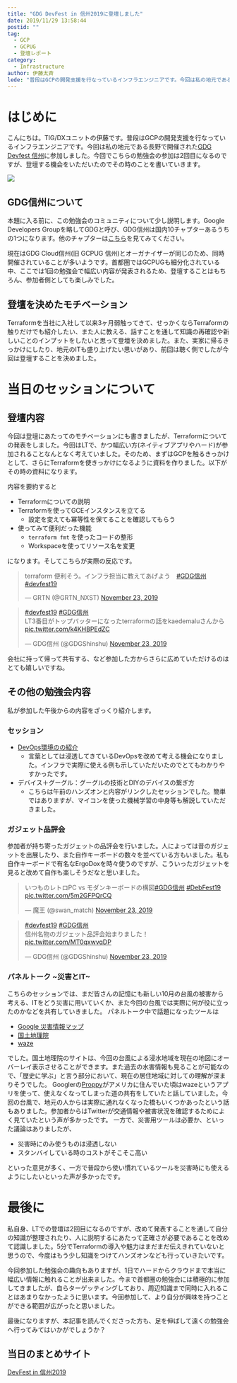 ```yaml
---
title: "GDG DevFest in 信州2019に登壇しました"
date: 2019/11/29 13:58:44
postid: ""
tag:
  - GCP
  - GCPUG
  - 登壇レポート
category:
  - Infrastructure
author: 伊藤太斉
lede: "普段はGCPの開発支援を行なっているインフラエンジニアです。今回は私の地元である長野で開催された GDG Devfest 信州 に参加しました。今回でこちらの勉強会の参加は2回目になるのですが、登壇する機会をいただいたのでその時のことを書いていきます。"
---
```

# はじめに

こんにちは。TIG/DXユニットの伊藤です。普段はGCPの開発支援を行なっているインフラエンジニアです。今回は私の地元である長野で開催された[GDG Devfest 信州](https://gdg-shinshu.connpass.com/event/151084/)に参加しました。今回でこちらの勉強会の参加は2回目になるのですが、登壇する機会をいただいたのでその時のことを書いていきます。

<img src="/images/20191129/photo_20191129_01.jpeg" class="img-small-size" loading="lazy">

## GDG信州について

本題に入る前に、この勉強会のコミュニティについて少し説明します。Google Developers Groupを略してGDGと呼び、GDG信州は国内10チャプターあるうちの1つになります。他のチャプターは[こちら](https://sites.google.com/site/gdgjapan/)を見てみてください。

現在はGDG Cloud信州(旧 GCPUG 信州)とオーガナイザーが同じのため、同時開催されていることが多いようです。首都圏ではGCPUGも細分化されている中、ここでは1回の勉強会で幅広い内容が発表されるため、登壇することはもちろん、参加者側としても楽しみでした。

## 登壇を決めたモチベーション

Terraformを当社に入社して以来3ヶ月弱触ってきて、せっかくならTerraformの触りだけでも紹介したい、また人に教える、話すことを通して知識の再確認や新しいことのインプットをしたいと思って登壇を決めました。また、実家に帰るきっかけにしたり、地元のITも盛り上げたい思いがあり、前回は聴く側でしたが今回は登壇することを決めました。

# 当日のセッションについて

## 登壇内容

今回は登壇にあたってのモチベーションにも書きましたが、Terraformについての発表をしました。今回はLTで、かつ幅広い方(ネイティブアプリやハード)が参加されることなんとなく考えていました。そのため、まずはGCPを触るきっかけとして、さらにTerraformを使きっかけになるように資料を作りました。以下がその時の資料になります。

<script async class="speakerdeck-embed" data-id="fea7b09893e0479cb2f4d5a969c43e70" data-ratio="1.33333333333333" src="//speakerdeck.com/assets/embed.js"></script>

内容を要約すると

- Terraformについての説明
- Terraformを使ってGCEインスタンスを立てる
  - 設定を変えても冪等性を保てることを確認してもらう
- 使ってみて便利だった機能
  - `terraform fmt` を使ったコードの整形
  - Workspaceを使ってリソース名を変更

になります。そしてこちらが実際の反応です。

<blockquote class="twitter-tweet"><p lang="ja" dir="ltr">terraform 便利そう。インフラ担当に教えてあげよう　<a href="https://twitter.com/hashtag/GDG%E4%BF%A1%E5%B7%9E?src=hash&amp;ref_src=twsrc%5Etfw">#GDG信州</a> <a href="https://twitter.com/hashtag/devfest19?src=hash&amp;ref_src=twsrc%5Etfw">#devfest19</a></p>&mdash; GRTN (@GRTN_NXST) <a href="https://twitter.com/GRTN_NXST/status/1198118758948061185?ref_src=twsrc%5Etfw">November 23, 2019</a></blockquote> <script async src="https://platform.twitter.com/widgets.js" charset="utf-8"></script>

<blockquote class="twitter-tweet"><p lang="ja" dir="ltr"><a href="https://twitter.com/hashtag/devfest19?src=hash&amp;ref_src=twsrc%5Etfw">#devfest19</a> <a href="https://twitter.com/hashtag/GDG%E4%BF%A1%E5%B7%9E?src=hash&amp;ref_src=twsrc%5Etfw">#GDG信州</a><br>LT3番目がトップバッターになったterraformの話をkaedemaluさんから <a href="https://t.co/k4KHBPEdZC">pic.twitter.com/k4KHBPEdZC</a></p>&mdash; GDG信州 (@GDGShinshu) <a href="https://twitter.com/GDGShinshu/status/1198118731253043200?ref_src=twsrc%5Etfw">November 23, 2019</a></blockquote> <script async src="https://platform.twitter.com/widgets.js" charset="utf-8"></script>

会社に持って帰って共有する、など参加した方からさらに広めていただけるのはとても嬉しいですね。

## その他の勉強会内容

私が参加した午後からの内容をざっくり紹介します。

### セッション

- [DevOps環境のの紹介](https://speakerdeck.com/koda/devfest-in-shinshu-2019-abount-devops-in-gcp)
  - 言葉としては浸透してきているDevOpsを改めて考える機会になりました。インフラで実際に使える例も示していただいたのでとてもわかりやすかったです。
- デバイス＋グーグル：グーグルの技術とDIYのデバイスの繋ぎ方
  - こちらは午前のハンズオンと内容がリンクしたセッションでした。簡単ではありますが、マイコンを使った機械学習の中身等も解説していただきました。

### ガジェット品評会

参加者が持ち寄ったガジェットの品評会を行いました。人によっては昔のガジェットを出展したり、また自作キーボードの数々を並べている方もいました。私も自作キーボードで有名なErgoDoxを時々使うのですが、こういったガジェットを見ると改めて自作も楽しそうだなと思いました。

<blockquote class="twitter-tweet"><p lang="ja" dir="ltr">いつものレトロPC vs モダンキーボードの構図<a href="https://twitter.com/hashtag/GDG%E4%BF%A1%E5%B7%9E?src=hash&amp;ref_src=twsrc%5Etfw">#GDG信州</a> <a href="https://twitter.com/hashtag/DebFest19?src=hash&amp;ref_src=twsrc%5Etfw">#DebFest19</a> <a href="https://t.co/5m2GFPQrCQ">pic.twitter.com/5m2GFPQrCQ</a></p>&mdash; 魔王 (@swan_match) <a href="https://twitter.com/swan_match/status/1198085871397826560?ref_src=twsrc%5Etfw">November 23, 2019</a></blockquote> <script async src="https://platform.twitter.com/widgets.js" charset="utf-8"></script>

<blockquote class="twitter-tweet"><p lang="ja" dir="ltr"><a href="https://twitter.com/hashtag/devfest19?src=hash&amp;ref_src=twsrc%5Etfw">#devfest19</a> <a href="https://twitter.com/hashtag/GDG%E4%BF%A1%E5%B7%9E?src=hash&amp;ref_src=twsrc%5Etfw">#GDG信州</a><br>信州名物のガジェット品評会始まりました！ <a href="https://t.co/MT0qxwvqDP">pic.twitter.com/MT0qxwvqDP</a></p>&mdash; GDG信州 (@GDGShinshu) <a href="https://twitter.com/GDGShinshu/status/1198112181981593600?ref_src=twsrc%5Etfw">November 23, 2019</a></blockquote> <script async src="https://platform.twitter.com/widgets.js" charset="utf-8"></script>

### パネルトーク ~災害とIT~

こちらのセッションでは、まだ皆さんの記憶にも新しい10月の台風の被害から考える、ITをどう災害に用いていくか、また今回の台風では実際に何が役に立ったのかなどを共有していきました。
パネルトーク中で話題になったツールは

- [Google 災害情報マップ](https://www.google.org/crisismap/japan?hl=ja&gl=jp)
- [国土地理院](https://maps.gsi.go.jp/#13/36.680751/138.285317/&base=std&ls=std%7C20191012typhoon19_chikumagawa_1016do_sokuho&blend=0&disp=11&lcd=seamlessphoto&vs=c0j0h0k0l0u0t0z0r0s1m0f0&vs2=f0&sync=1&base2=ort&ls2=ort%7Cexperimental_anno&disp2=11&lcd2=experimental_jhj)
- [waze](https://www.waze.com/ja)

でした。国土地理院のサイトは、今回の台風による浸水地域を現在の地図にオーバーレイ表示させることができます。また過去の水害情報も見ることが可能なので、「歴史に学ぶ」と言う部分において、現在の居住地域に対しての理解が深まりそうでした。
Googlerの[Proppy](https://twitter.com/proppy)がアメリカに住んでいた頃はwazeというアプリを使って、使えなくなってしまった道の共有をしていたと話していました。今回の台風で、地元の人からは実際に通れなくなった橋もいくつかあったという話もありました。参加者からはTwitterが交通情報や被害状況を確認するためによく見ていたという声が多かったです。
一方で、災害用ツールは必要か、といった議論はありましたが、

- 災害時にのみ使うものは浸透しない
- スタンバイしている時のコストがそこそこ高い

といった意見が多く、一方で普段から使い慣れているツールを災害時にも使えるようにしたいといった声が多かったです。

# 最後に

私自身、LTでの登壇は2回目になるのですが、改めて発表することを通して自分の知識が整理されたり、人に説明するにあたって正確さが必要であることを改めて認識しました。5分でTerraformの導入や魅力はまだまだ伝えきれていないと思うので、今度はもう少し知識をつけてハンズオンなども行っていきたいです。

今回参加した勉強会の趣向もありますが、1日でハードからクラウドまで本当に幅広い情報に触れることが出来ました。今まで首都圏の勉強会には積極的に参加してきましたが、自らターゲッティングしており、周辺知識まで同時に入れることはあまりなかったように思います。今回参加して、より自分が興味を持つことができる範囲が広がったと思いました。

最後になりますが、本記事を読んでくださった方も、足を伸ばして遠くの勉強会へ行ってみてはいかがでしょうか？

## 当日のまとめサイト

[DevFest in 信州2019](https://sites.google.com/site/gdgshinshu/home/archive/devfest19)
